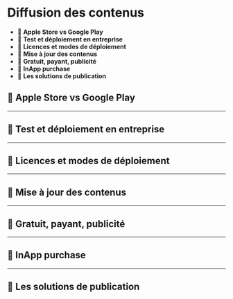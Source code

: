 # Diffusion des contenus

*  🔖 **Apple Store vs Google Play**
*  🔖 **Test et déploiement en entreprise**
*  🔖 **Licences et modes de déploiement**
*  🔖 **Mise à jour des contenus**
*  🔖 **Gratuit, payant, publicité**
*  🔖 **InApp purchase**
*  🔖 **Les solutions de publication**

## 📑 Apple Store vs Google Play

___


## 📑 Test et déploiement en entreprise

___

## 📑 Licences et modes de déploiement

___

## 📑 Mise à jour des contenus

___

## 📑 Gratuit, payant, publicité

___

## 📑 InApp purchase

___

## 📑 Les solutions de publication